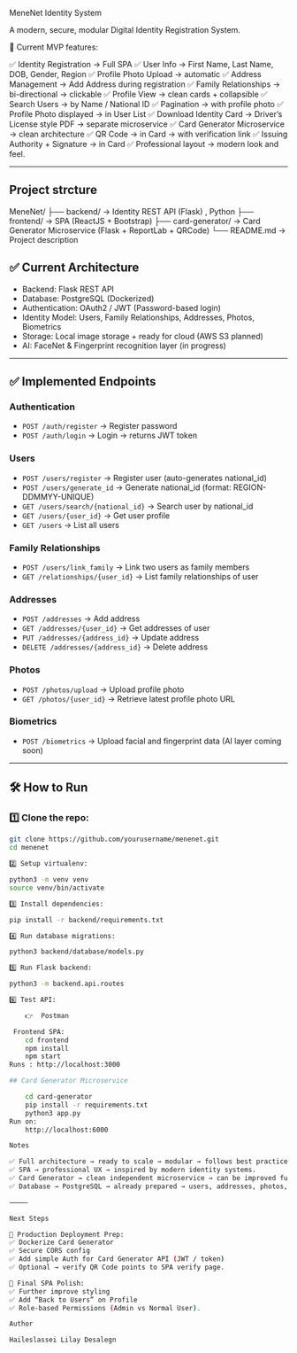 MeneNet Identity System

A modern, secure, modular Digital Identity Registration System.

🚀 Current MVP features:

✅ Identity Registration → Full SPA
✅ User Info → First Name, Last Name, DOB, Gender, Region
✅ Profile Photo Upload → automatic
✅ Address Management → Add Address during registration
✅ Family Relationships → bi-directional → clickable
✅ Profile View → clean cards + collapsible
✅ Search Users → by Name / National ID
✅ Pagination → with profile photo
✅ Profile Photo displayed → in User List
✅ Download Identity Card → Driver’s License style PDF → separate microservice
✅ Card Generator Microservice → clean architecture
✅ QR Code → in Card → with verification link
✅ Issuing Authority + Signature → in Card
✅ Professional layout → modern look and feel.

---
## Project strcture
MeneNet/
├── backend/               → Identity REST API (Flask) , Python 
├── frontend/              → SPA (ReactJS + Bootstrap)
├── card-generator/        → Card Generator Microservice (Flask + ReportLab + QRCode)
└── README.md              → Project description


## ✅ Current Architecture  

- Backend: Flask REST API
- Database: PostgreSQL (Dockerized)
- Authentication: OAuth2 / JWT (Password-based login)
- Identity Model: Users, Family Relationships, Addresses, Photos, Biometrics
- Storage: Local image storage + ready for cloud (AWS S3 planned)
- AI: FaceNet & Fingerprint recognition layer (in progress)

---

## ✅ Implemented Endpoints

### Authentication

- `POST /auth/register` → Register password
- `POST /auth/login` → Login → returns JWT token

### Users

- `POST /users/register` → Register user (auto-generates national_id)
- `POST /users/generate_id` → Generate national_id (format: REGION-DDMMYY-UNIQUE)
- `GET /users/search/{national_id}` → Search user by national_id
- `GET /users/{user_id}` → Get user profile
- `GET /users` → List all users

### Family Relationships

- `POST /users/link_family` → Link two users as family members
- `GET /relationships/{user_id}` → List family relationships of user

### Addresses

- `POST /addresses` → Add address
- `GET /addresses/{user_id}` → Get addresses of user
- `PUT /addresses/{address_id}` → Update address
- `DELETE /addresses/{address_id}` → Delete address

### Photos

- `POST /photos/upload` → Upload profile photo
- `GET /photos/{user_id}` → Retrieve latest profile photo URL

### Biometrics

- `POST /biometrics` → Upload facial and fingerprint data (AI layer coming soon)

---

## 🛠 How to Run

### 1️⃣ Clone the repo:

```bash
git clone https://github.com/yourusername/menenet.git
cd menenet

2️⃣ Setup virtualenv:

python3 -m venv venv
source venv/bin/activate

3️⃣ Install dependencies:

pip install -r backend/requirements.txt

4️⃣ Run database migrations:

python3 backend/database/models.py

5️⃣ Run Flask backend:

python3 -m backend.api.routes

6️⃣ Test API:

	👉  Postman

 Frontend SPA:
 	cd frontend
   	npm install
	npm start
Runs : http://localhost:3000

## Card Generator Microservice

	cd card-generator
	pip install -r requirements.txt
	python3 app.py
Run on:
	http://localhost:6000

Notes

✅ Full architecture → ready to scale → modular → follows best practices.
✅ SPA → professional UX → inspired by modern identity systems.
✅ Card Generator → clean independent microservice → can be improved further.
✅ Database → PostgreSQL → already prepared → users, addresses, photos, family_relationships.

⸻

Next Steps

🚧 Production Deployment Prep:
✅ Dockerize Card Generator
✅ Secure CORS config
✅ Add simple Auth for Card Generator API (JWT / token)
✅ Optional → verify QR Code points to SPA verify page.

🚧 Final SPA Polish:
✅ Further improve styling
✅ Add “Back to Users” on Profile
✅ Role-based Permissions (Admin vs Normal User).

Author

Haileslassei Lilay Desalegn
